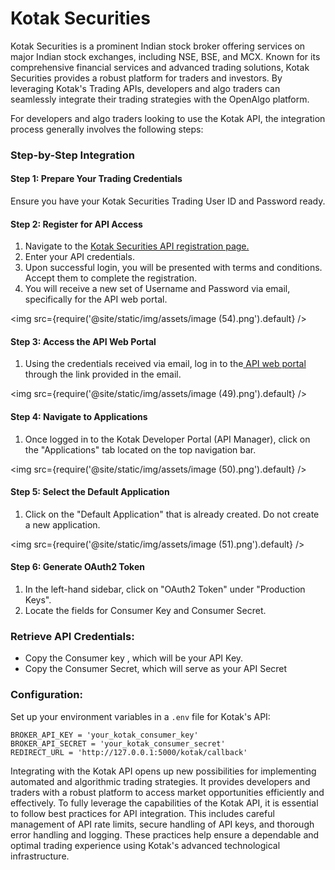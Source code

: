 # Kotak Securities

Kotak Securities is a prominent Indian stock broker offering services on major Indian stock exchanges, including NSE, BSE, and MCX. Known for its comprehensive financial services and advanced trading solutions, Kotak Securities provides a robust platform for traders and investors. By leveraging Kotak's Trading APIs, developers and algo traders can seamlessly integrate their trading strategies with the OpenAlgo platform.

For developers and algo traders looking to use the Kotak API, the integration process generally involves the following steps:

### Step-by-Step Integration

#### Step 1: Prepare Your Trading Credentials

Ensure you have your Kotak Securities Trading User ID and Password ready.

#### Step 2: Register for API Access

1. Navigate to the [Kotak Securities API registration page.](https://www.kotaksecurities.com/trading-tools/kotak-neo-trading-platform/trading-api/)
2. Enter your API credentials.
3. Upon successful login, you will be presented with terms and conditions. Accept them to complete the registration.
4. You will receive a new set of Username and Password via email, specifically for the API web portal.

<img
  src={require('@site/static/img/assets/image (54).png').default}
/>

#### Step 3: Access the API Web Portal

1. Using the credentials received via email, log in to the[ API web portal](https://napi.kotaksecurities.com/devportal/apis) through the link provided in the email.

<img
  src={require('@site/static/img/assets/image (49).png').default}
/>

#### Step 4: Navigate to Applications

1. Once logged in to the Kotak Developer Portal (API Manager), click on the "Applications" tab located on the top navigation bar.

<img
  src={require('@site/static/img/assets/image (50).png').default}
/>

#### Step 5: Select the Default Application

1. Click on the "Default Application" that is already created. Do not create a new application.

<img
  src={require('@site/static/img/assets/image (51).png').default}
/>

#### Step 6: Generate OAuth2 Token

1. In the left-hand sidebar, click on "OAuth2 Token" under "Production Keys".
2. Locate the fields for Consumer Key and Consumer Secret.&#x20;





### Retrieve API Credentials:



* Copy the Consumer key , which will be your API Key.
* Copy the Consumer Secret, which will serve as your API Secret

### Configuration:

Set up your environment variables in a `.env` file for Kotak's API:

```
BROKER_API_KEY = 'your_kotak_consumer_key'
BROKER_API_SECRET = 'your_kotak_consumer_secret'
REDIRECT_URL = 'http://127.0.0.1:5000/kotak/callback'
```

Integrating with the Kotak API opens up new possibilities for implementing automated and algorithmic trading strategies. It provides developers and traders with a robust platform to access market opportunities efficiently and effectively. To fully leverage the capabilities of the Kotak API, it is essential to follow best practices for API integration. This includes careful management of API rate limits, secure handling of API keys, and thorough error handling and logging. These practices help ensure a dependable and optimal trading experience using Kotak's advanced technological infrastructure.
